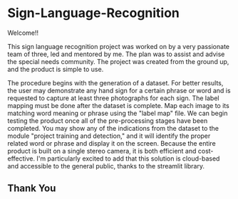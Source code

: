 # Sign-Language-Recognition
Welcome!!

This sign language recognition project was worked on by a very passionate team of three, led and mentored by me. The plan was to assist and advise the special needs community. The project was created from the ground up, and the product is simple to use.

The procedure begins with the generation of a dataset. For better results, the user may demonstrate any hand sign for a certain phrase or word and is requested to capture at least three photographs for each sign. The label mapping must be done after the dataset is complete. Map each image to its matching word meaning or phrase using the "label map" file. We can begin testing the product once all of the pre-processing stages have been completed. You may show any of the indications from the dataset to the module "project training and detection," and it will identify the proper related word or phrase and display it on the screen. Because the entire product is built on a single stereo camera, it is both efficient and cost-effective. I'm particularly excited to add that this solution is cloud-based and accessible to the general public, thanks to the streamlit library.

## Thank You
